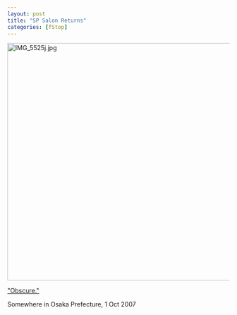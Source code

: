 ```yaml
---
layout: post
title: "SP Salon Returns"
categories: [fStop]
---
```

<img alt="IMG_5525j.jpg" src="http://www.botzilla.com/blog/pix2007/IMG_5525j.jpg" width="807" height="538" border="0" />

<a href="http://johnbrownlow.com/streetphoto/viewtopic.php?t=2635">"Obscure."</a>

Somewhere in Osaka Prefecture, 1 Oct 2007



